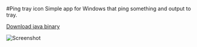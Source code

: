 #Ping tray icon
Simple app for Windows that ping something and output to tray.

[Download java binary](https://github.com/uaBArt/PingJa/blob/master/PingJa.jar)

![Screenshot](https://github.com/uaBArt/PingJa/blob/master/Screenshot.png)
